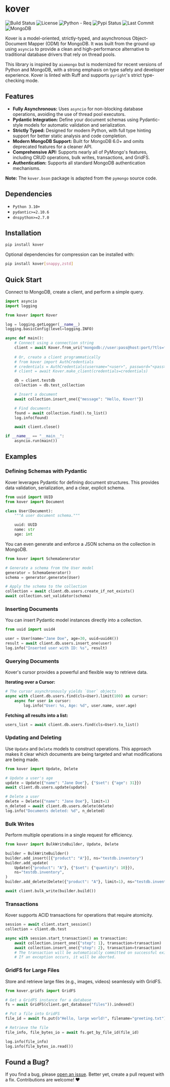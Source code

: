 # kover
![Build Status](https://img.shields.io/github/actions/workflow/status/megawattka/kover/actions.yml)
![License](https://img.shields.io/github/license/megawattka/kover)
![Python - Req](https://img.shields.io/badge/python-3.10+-blue)
![Pypi Status](https://img.shields.io/pypi/status/kover)
![Last Commit](https://img.shields.io/github/last-commit/megawattka/kover)
![MongoDB](https://img.shields.io/badge/MongoDB-6.0+-green)

Kover is a model-oriented, strictly-typed, and asynchronous Object-Document Mapper (ODM) for MongoDB. It was built from the ground up using `asyncio` to provide a clean and high-performance alternative to traditional database drivers that rely on thread pools.

This library is inspired by `aiomongo` but is modernized for recent versions of Python and MongoDB, with a strong emphasis on type safety and developer experience. Kover is linted with Ruff and supports `pyright`'s strict type-checking mode.

## Features

*   **Fully Asynchronous:** Uses `asyncio` for non-blocking database operations, avoiding the use of thread pool executors.
*   **Pydantic Integration:** Define your document schemas using Pydantic-style models for automatic validation and serialization.
*   **Strictly Typed:** Designed for modern Python, with full type hinting support for better static analysis and code completion.
*   **Modern MongoDB Support:** Built for MongoDB 6.0+ and omits deprecated features for a cleaner API.
*   **Comprehensive API:** Supports nearly all of PyMongo's features, including CRUD operations, bulk writes, transactions, and GridFS.
*   **Authentication:** Supports all standard MongoDB authentication mechanisms.

**Note:** The `kover.bson` package is adapted from the `pymongo` source code.

## Dependencies
- `Python 3.10+`
- `pydantic>=2.10.6`
- `dnspython>=2.7.0`

## Installation

```bash
pip install kover
```
Optional dependencies for compression can be installed with:
```bash
pip install kover[snappy,zstd]
```

## Quick Start

Connect to MongoDB, create a client, and perform a simple query.

```python
import asyncio
import logging

from kover import Kover

log = logging.getLogger(__name__)
logging.basicConfig(level=logging.INFO)

async def main():
    # Connect using a connection string
    client = await Kover.from_uri("mongodb://user:pass@host:port/?tls=false")
    
    # Or, create a client programmatically
    # from kover import AuthCredentials
    # credentials = AuthCredentials(username="<user>", password="<pass>")
    # client = await Kover.make_client(credentials=credentials)

    db = client.testdb
    collection = db.test_collection

    # Insert a document
    await collection.insert_one({"message": "Hello, Kover!"})

    # Find documents
    found = await collection.find().to_list()
    log.info(found)

    await client.close()

if __name__ == "__main__":
    asyncio.run(main())
```

## Examples

### Defining Schemas with Pydantic

Kover leverages Pydantic for defining document structures. This provides data validation, serialization, and a clear, explicit schema.

```python
from uuid import UUID
from kover import Document

class User(Document):
    """A user document schema."""

    uuid: UUID
    name: str
    age: int
```

You can even generate and enforce a JSON schema on the collection in MongoDB.

```python
from kover import SchemaGenerator

# Generate a schema from the User model
generator = SchemaGenerator()
schema = generator.generate(User)

# Apply the schema to the collection
collection = await client.db.users.create_if_not_exists()
await collection.set_validator(schema)
```

### Inserting Documents

You can insert Pydantic model instances directly into a collection.

```python
from uuid import uuid4

user = User(name="Jane Doe", age=30, uuid=uuid4())
result = await client.db.users.insert_one(user)
log.info("Inserted user with ID: %s", result)
```

### Querying Documents

Kover's cursor provides a powerful and flexible way to retrieve data.

**Iterating over a Cursor:**
```python
# The cursor asynchronously yields `User` objects
async with client.db.users.find(cls=User).limit(100) as cursor:
    async for user in cursor:
        log.info("User: %s, Age: %d", user.name, user.age)
```

**Fetching all results into a list:**
```python
users_list = await client.db.users.find(cls=User).to_list()
```

### Updating and Deleting

Use `Update` and `Delete` models to construct operations. This approach makes it clear which documents are being targeted and what modifications are being made.

```python
from kover import Update, Delete

# Update a user's age
update = Update({"name": "Jane Doe"}, {"$set": {"age": 31}})
await client.db.users.update(update)

# Delete a user
delete = Delete({"name": "Jane Doe"}, limit=1)
n_deleted = await client.db.users.delete(delete)
log.info("Documents deleted: %d", n_deleted)
```

### Bulk Writes

Perform multiple operations in a single request for efficiency.

```python
from kover import BulkWriteBuilder, Update, Delete

builder = BulkWriteBuilder()
builder.add_insert([{"product": "A"}], ns="testdb.inventory")
builder.add_update(
    Update({"product": "A"}, {"$set": {"quantity": 10}}),
    ns="testdb.inventory",
)
builder.add_delete(Delete({"product": "A"}, limit=1), ns="testdb.inventory")

await client.bulk_write(builder.build())
```

### Transactions

Kover supports ACID transactions for operations that require atomicity.

```python
session = await client.start_session()
collection = client.db.test

async with session.start_transaction() as transaction:
    await collection.insert_one({"step": 1}, transaction=transaction)
    await collection.insert_one({"step": 2}, transaction=transaction)
    # The transaction will be automatically committed on successful exit.
    # If an exception occurs, it will be aborted.
```

### GridFS for Large Files

Store and retrieve large files (e.g., images, videos) seamlessly with GridFS.

```python
from kover.gridfs import GridFS

# Get a GridFS instance for a database
fs = await GridFS(client.get_database("files")).indexed()

# Put a file into GridFS
file_id = await fs.put(b"Hello, large world!", filename="greeting.txt")

# Retrieve the file
file_info, file_bytes_io = await fs.get_by_file_id(file_id)

log.info(file_info)
log.info(file_bytes_io.read())
```

## Found a Bug?

If you find a bug, please [open an issue](https://github.com/megawattka/kover/issues). Better yet, create a pull request with a fix. Contributions are welcome! ❤️